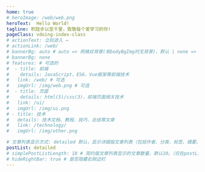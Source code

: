 ```yaml
---
home: true
# heroImage: /web/web.png
heroText:  Hello World!
tagline: 积跬步以至千里，致敬每个爱学习的你!
pageClass: vdoing-index-class
# actionText: 立刻进入 →
# actionLink: /web/
# bannerBg: auto # auto => 网格纹背景(有bodyBgImg时无背景)，默认 | none => 无 | '大图地址' | background: 自定义背景样式       提示：如发现文本颜色不适应你的背景时可以到palette.styl修改$bannerTextColor变量
# bannerBg: none
# features: # 可选的
#  - title: 前端
#    details: JavaScript、ES6、Vue框架等前端技术
#   link: /web/ # 可选
#   imgUrl: /img/web.png # 可选
#  - title: 页面
#    details: html(5)/css(3)，前端页面相关技术
#   link: /ui/
#   imgUrl: /img/ui.png
# - title: 技术
#   details: 技术文档、教程、技巧、总结等文章
#   link: /technology/
#   imgUrl: /img/other.png

# 文章列表显示方式: detailed 默认，显示详细版文章列表（包括作者、分类、标签、摘要、分页等）| simple => 显示简约版文章列表（仅标题和日期）| none 不显示文章列表
postList: detailed
# simplePostListLength: 10 # 简约版文章列表显示的文章数量，默认10。（仅在postList设置为simple时生效）
# hideRightBar: true # 是否隐藏右侧边栏
---
```



<!-- 小熊猫 -->
<!-- <img src="/img/panda-waving.png" class="panda no-zoom" style="width: 130px;height: 115px;opacity: 0.8;margin-bottom: -4px;padding-bottom:0;position: fixed;bottom: 0;left: 0.5rem;z-index: 1;"> -->

<!--
## 关于

### 📚Blog
这是一个兼具博客文章、知识管理、文档查找的个人网站，主要内容是Web前端技术。如果你喜欢这个博客&主题欢迎到[GitHub](https://github.com/xugaoyi/vuepress-theme-vdoing)点个Star、获取源码，或者交换[友链](/friends/) ( •̀ ω •́ )✧

### 🎨Theme
本站主题是根据[VuePress](https://vuepress.vuejs.org/zh/)的默认主题修改而成。取名`Vdoing`(维度)，旨在轻松打造一个`结构化`与`碎片化`并存的个人在线知识库&博客，让你的知识海洋像一本本书一样清晰易读。配合多维索引，让每一个知识点都可以快速定位！ 更多[详情](https://github.com/xugaoyi/vuepress-theme-vdoing)。

<a href="https://github.com/xugaoyi/vuepress-theme-vdoing" target="_blank"><img src='https://img.shields.io/github/stars/xugaoyi/vuepress-theme-vdoing' alt='GitHub stars' class="no-zoom"></a>
<a href="https://github.com/xugaoyi/vuepress-theme-vdoing" target="_blank"><img src='https://img.shields.io/github/forks/xugaoyi/vuepress-theme-vdoing' alt='GitHub forks' class="no-zoom"></a>

</br>


## 特色功能
博客部分特色功能介绍

#### 一站式技术搜索

   博客内容中包含部分技术教程，可以利用搜索框快速搜索到相关文档，即使博客中没有的，你还可以选择最下方的 `在XXX中搜索“xxx”` 快速到达你想要找的内容。

#### 深色模式与阅读模式
关爱程序员，保护视力，点击右下角的主题模式按钮试试吧~

#### Demo演示模块
   为了更直观的展示一些代码的效果，博客添加了demo模块插件，可查看demo、源码，以及跳转到codepen在线编辑。**示例**：

::: demo [vanilla]
```html
<html>
  <div id="vanilla-box"></div>
</html>
<script>
  var box = document.getElementById('vanilla-box')
  box.innerHTML = 'Hello World! Welcome to EB'
</script>
<style>
#vanilla-box {
  color: #11a8cd;
}
</style>
```
:::


## :email: 联系

- **WeChat or QQ**: <a href="tencent://message/?uin=894072666&Site=&Menu=yesUrl" class='qq'>894072666</a>
- **Email**: <a href="mailto:2191377759@qq.com">2191377759@qq.com</a>
- **GitHub**: <https://github.com/xugaoyi>

</br>  -->


<!-- 
## 搜索引擎

<ClientOnly>
  <Card :cardData="cardData0" :cardListSize=3 carTitlColor="#000" carHoverColor="#000" />
</ClientOnly>

## 前端开发

<ClientOnly>
  <Card :cardData="cardData1" :cardListSize=3 carTitlColor="#000" carHoverColor="#000" />
</ClientOnly> -->


<ClientOnly>
  <IndexBigImg />
  <Fantasy index="true" />
  <!-- music -->
<MyPlayer/>
</ClientOnly>



<script>
export default {
  data(){
    return {
       showBanner:false
    }
  },
  mounted(){
    // 关闭背景图
   window.document.querySelector('.banner').style.background='none'
  }
  // data() {
  //   return {
  //     cardData0: [
  //       {
  //         id: "0",
  //         cardSrc: "http://www.baidu.com/",
  //         cardImgSrc:
  //           "https://cdn.staticaly.com/gh/Kele-Bingtang/static@master/img/tools/20220104224044.png",
  //         cardName: "百度",
  //         cardContent:
  //           "百度——全球最大的中文搜索引擎及最大的中文网站，全球领先的人工智能公司",
  //       },
  //       {
  //         cardSrc: "http://www.google.com/",
  //         cardImgSrc:
  //           "https://cdn.staticaly.com/gh/Kele-Bingtang/static@master/img/tools/20220104225539.png",
  //         cardName: "Google",
  //         cardContent: "全球最大的搜索引擎公司",
  //       },
  //       {
  //         cardSrc: "https://www.bing.com/",
  //         cardImgSrc:
  //           "https://cdn.staticaly.com/gh/Kele-Bingtang/static@master/img/tools/20220104224430.png",
  //         cardName: "Bing",
  //         cardContent: "微软公司推出的用以取代Live Search的搜索引擎",
  //       },
  //     ],
  //     cardData1: [
  //       {
  //         id: "1",
  //         title: "Vue & UI",
  //         cardSrc: "https://cn.vuejs.org/",
  //         cardImgSrc:
  //           "https://cdn.staticaly.com/gh/Kele-Bingtang/static@master/img/tools/20220105001047.png",
  //         cardName: "Vue",
  //         cardContent: "渐进式 JavaScript 框架",
  //       },
  //       {
  //         cardSrc: "https://element.eleme.cn/#/zh-CN/",
  //         cardImgSrc:
  //           "https://cdn.staticaly.com/gh/Kele-Bingtang/static@master/img/tools/20220105001602.png",
  //         cardName: "Element-UI",
  //         cardContent:
  //           "Element，一套为开发者、设计师和产品经理准备的基于 Vue 的桌面端组件库",
  //       },
  //       {
  //         cardSrc: "https://next.antdv.com/docs/vue/introduce-cn/",
  //         cardImgSrc:
  //           "https://cdn.staticaly.com/gh/Kele-Bingtang/static@master/img/tools/20220105223748.svg",
  //         cardName: "Ant Design Vue",
  //         cardContent: "Vue UI 之 Ant Design Vue，蚂蚁金服的 Vue 框架",
  //       },
  //       {
  //         cardSrc: "https://www.iviewui.com/",
  //         cardImgSrc:
  //           "https://cdn.staticaly.com/gh/Kele-Bingtang/static@master/img/tools/20220105001656.png",
  //         cardName: "View UI",
  //         cardContent: "View UI 是一套基于 Vue.js 的高质量UI 组件库",
  //       },
  //       {
  //         cardSrc: "https://youzan.github.io/vant/#/zh-CN/",
  //         cardImgSrc: "https://img01.yzcdn.cn/vant/logo.png",
  //         cardName: "Vant",
  //         cardContent: "轻量、可靠的移动端 Vue 组件库",
  //       },
  //     ],
  //   };
  // },
}
</script>
